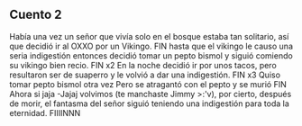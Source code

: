 ## Cuento 2
Había una vez un señor que vivía solo en el bosque estaba tan solitario, así que decidió ir al OXXO por un Vikingo. FIN hasta que el vikingo le causo una seria indigestión entonces decidió tomar un pepto bismol y siguió comiendo su vikingo bien recio. FIN x2 En la noche decidió ir por unos tacos, pero resultaron ser de suaperro y le volvió a dar una indigestión. FIN x3 Quiso tomar pepto bismol otra vez Pero se atragantó con el pepto y se murió FIN Ahora si jaja
-Jajaj volvimos (te manchaste Jimmy >:'v), por cierto, después de morir, el fantasma del señor siguió teniendo una indigestión para toda la eternidad. FIIIINNN